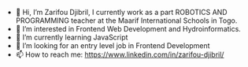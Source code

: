 - 👋 Hi, I’m Zarifou Djibril, I currently work as a part ROBOTICS AND PROGRAMMING teacher at the Maarif International Schools in Togo.
- 👀 I’m interested in Frontend Web Development and Hydroinformatics.
- 🌱 I’m currently learning JavaScript 
- 💞️ I’m looking for an entry level job in Frontend Development
- 📫 How to reach me: https://www.linkedin.com/in/zarifou-djibril/

<!---
zarifoudjibril/zarifoudjibril is a ✨ special ✨ repository because its `README.md` (this file) appears on your GitHub profile.
You can click the Preview link to take a look at your changes.
--->
